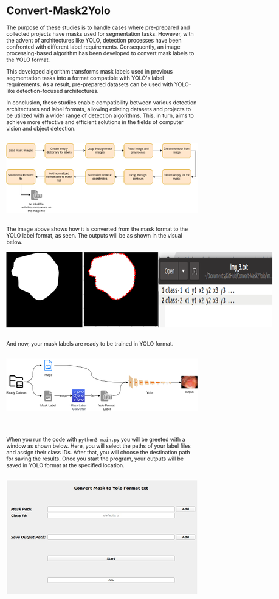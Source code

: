 # Convert-Mask2Yolo

 The purpose of these studies is to handle cases where pre-prepared and collected projects have masks used for segmentation tasks. However, with the advent of architectures like YOLO, detection processes have been confronted with different label requirements. Consequently, an image processing-based algorithm has been developed to convert mask labels to the YOLO format.

 This developed algorithm transforms mask labels used in previous segmentation tasks into a format compatible with YOLO's label requirements. As a result, pre-prepared datasets can be used with YOLO-like detection-focused architectures.
 
 In conclusion, these studies enable compatibility between various detection architectures and label formats, allowing existing datasets and projects to be utilized with a wider range of detection algorithms. This, in turn, aims to achieve more effective and efficient solutions in the fields of computer vision and object detection.
<br><br>
<p align="center">
  <img src="https://github.com/MehmetOKUYAR/Convert-Mask2Yolo/blob/main/images/diagram.png" alt="Görüntü Açıklaması">
</p>

<br>
 The image above shows how it is converted from the mask format to the YOLO label format, as seen. The outputs will be as shown in the visual below.
 <br><br>
<div style="display: flex;">
  <img src="https://github.com/MehmetOKUYAR/Convert-Mask2Yolo/blob/main/images/mask.jpg" alt="Görsel 1" width="200" height="200">
  <img src="https://github.com/MehmetOKUYAR/Convert-Mask2Yolo/blob/main/images/output.png" alt="Görsel 2" width="200" height="200">
  <img src="https://github.com/MehmetOKUYAR/Convert-Mask2Yolo/blob/main/images/output-txt.png" alt="Görsel 3" width="300" height="200">
</div>
<br><br>
And now, your mask labels are ready to be trained in YOLO format.
<br><br>
<p align="center">
  <img src="https://github.com/MehmetOKUYAR/Convert-Mask2Yolo/blob/main/images/labelconv.png" alt="Görüntü Açıklaması">
</p>
<br><br>

When you run the code with `python3 main.py` you will be greeted with a window as shown below. Here, you will select the paths of your label files and assign their class IDs. After that, you will choose the destination path for saving the results. Once you start the program, your outputs will be saved in YOLO format at the specified location.
<br><br>
<p align="center">
  <img src="https://github.com/MehmetOKUYAR/Convert-Mask2Yolo/blob/main/images/arayuz.jpeg" alt="Görüntü Açıklaması"width="500" height="300">
</p>
